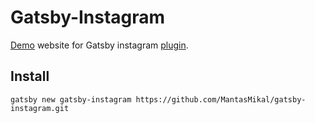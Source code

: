 # Gatsby-Instagram
[Demo](https://gatsby-instagram.netlify.com) website for Gatsby instagram [plugin](https://github.com/MantasMikal/gatsby-source-instagram-all).

## Install
  `gatsby new gatsby-instagram https://github.com/MantasMikal/gatsby-instagram.git`
